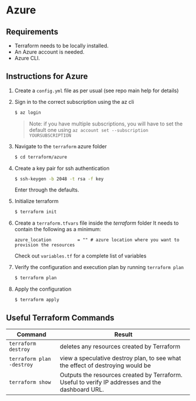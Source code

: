 # Azure

## Requirements

- Terraform needs to be locally installed.
- An Azure account is needed.
- Azure CLI.

## Instructions for Azure

1. Create a `config.yml` file as per usual (see repo main help for details)

1. Sign in to the correct subscription using the az cli

    ```bash
    $ az login
    ```

    > Note: if you have multiple subscriptions, you will have to set the default one using `az account set --subscription YOURSUBSCRIPTION`

1. Navigate to the `terraform` azure folder

    ```bash
    $ cd terraform/azure
    ```

1. Create a key pair for ssh authentication

    ```bash
    $ ssh-keygen -b 2048 -t rsa -f key
    ```

    Enter through the defaults.

1. Initialize terraform

    ```bash
    $ terraform init
    ```

1. Create a `terraform.tfvars` file inside the *terraform* folder
   It needs to contain the following as a minimum:

    ```hcl
    azure_location          = "" # azure location where you want to provision the resources
    ```

    Check out `variables.tf` for a complete list of variables

1. Verify the configuration and execution plan by running `terraform plan`

    ```bash
    $ terraform plan
    ```

1. Apply the configuration

    ```bash
    $ terraform apply
    ```

## Useful Terraform Commands


Command  | Result
-------- | -------
`terraform destroy` | deletes any resources created by Terraform |
`terraform plan -destroy` | view a speculative destroy plan, to see what the effect of destroying would be |
`terraform show` | Outputs the resources created by Terraform. Useful to verify IP addresses and the dashboard URL. 